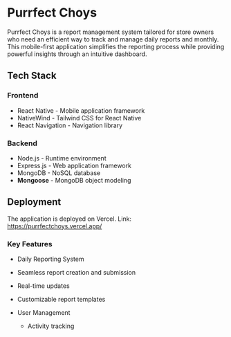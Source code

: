 #  Purrfect Choys

Purrfect Choys is a report management system tailored for store owners who need an efficient way to track and manage daily reports and monthly. This mobile-first application simplifies the reporting process while providing powerful insights through an intuitive dashboard.

##  Tech Stack

### Frontend
- React Native - Mobile application framework
- NativeWind - Tailwind CSS for React Native
- React Navigation - Navigation library

### Backend
- Node.js - Runtime environment
- Express.js - Web application framework
- MongoDB - NoSQL database
- **Mongoose** - MongoDB object modeling

## Deployment

The application is deployed on Vercel.
Link: https://purrfectchoys.vercel.app/


###  Key Features

-  Daily Reporting System
  - Seamless report creation and submission
  - Real-time updates
  - Customizable report templates

- User Management
  - Activity tracking
 
